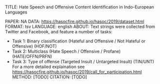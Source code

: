 TITLE: Hate Speech and Offensive Content Identification in Indo-European Languages

PAPER: NA
DATA: https://hasocfire.github.io/hasoc/2019/dataset.html
FORMAT: tsv
LANGUAGE: english
ABOUT: Text strings were collected from Twitter and Facebook, and feature a number of tasks:
- Task 1: Binary classification (Hateful and Offensive / Not Hateful or Offensive) (HOF/NOT)
- Task 2: Multiclass (Hate Speech / Offensive / Profane) (HATE/OFFN/PRFN)
- Task 3: Type of offense (Targeted Insult / Untargeted Insult) (TIN/UNT)
For a more detailed explaination see https://hasocfire.github.io/hasoc/2019/call_for_participation.html
METHOD: [TODO]
CITATION: [TODO]